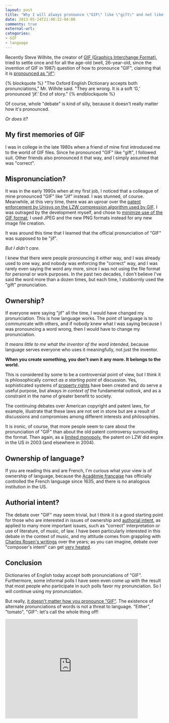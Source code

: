 ```yaml
---
layout: post
title: "Why I will always pronounce \"GIF\" like \"gift\" and not like \"Jif\""
date: 2013-05-24T21:40:22-04:00
comments: true
external-url: 
categories: 
- GIF
- language
---
```

Recently Steve Wilhite, the creator of [GIF (Graphics Interchange Format)](http://en.wikipedia.org/wiki/Graphics_Interchange_Format), tried to settle once and for all the age-old (well, 26-year-old, since the invention of GIF in 1987) question of how to pronounce "GIF", claiming that it is [pronounced as "jif"](http://howtopronouncegif.com/):

{% blockquote %}
"The Oxford English Dictionary accepts both pronunciations," Mr. Wilhite said. "They are wrong. It is a soft ‘G,’ pronounced ‘jif.’ End of story." 
{% endblockquote %}

Of course, whole "debate" is kind of silly, because it doesn't really matter how it's pronounced.

*Or does it?*

<!--more-->

## My first memories of GIF

I was in college in the late 1980s when a friend of mine first introduced me to the world of GIF files. Since he pronounced "GIF" like "gift", I followed suit. Other friends also pronounced it that way, and I simply assumed that was "correct".

## Mispronunciation?

It was in the early 1990s when at my first job, I noticed that a colleague of mine pronounced "GIF" like "Jif" instead. I was stunned, of course. Meanwhile, at this very time, there was an uproar over the [patent enforcement by Unisys on the LZW compression algorithm used by GIF](http://en.wikipedia.org/wiki/Graphics_Interchange_Format#Unisys_and_LZW_patent_enforcement). I was outraged by the development myself, and chose to [minimize use of the GIF format](http://www.gnu.org/philosophy/gif.html); I used JPEG and the new PNG formats instead for any new image file creation.

It was around this time that I learned that the official pronunciation of "GIF" was supposed to be "jif".

*But I didn't care.*

I knew that there were people pronouncing it either way, and I was already used to one way, and nobody was enforcing the "correct" way, and I was rarely even saying the word any more, since I was not using the file format for personal or work purposes. In the past two decades, I don't believe I've said the word more than a dozen times, but each time, I stubbornly used the "gift" pronunciation.

## Ownership?

If everyone were saying "jif" all the time, I would have changed my pronunciation. This is how language works. The point of language is to communicate with others, and if nobody knew what I was saying because I was pronouncing a word wrong, then I would have to change my pronunciation.

*It means little to me what the inventor of the word intended*, because language serves everyone who uses it meaningfully, not just the inventor.

**When you create something, you don't own it any more. It belongs to the world.**

This is considered by some to be a controversial point of view, but I think it is philosophically correct *as a starting point* of discussion. Yes, sophisticated systems of [property rights](http://en.wikipedia.org/wiki/Property_rights_%28economics%29) have been created and do serve a useful purpose, but always *in context of* the fundamental outlook, and as a constraint in the name of greater benefit to society.

The continuing debates over American copyright and patent laws, for example, illustrate that these laws are not set in stone but are a result of discussions and compromises among different interests and philosophies.

It is ironic, of course, that more people seem to care about the pronunciation of "GIF" than about the old patent controversy surrounding the format. Then again, as a [limited monopoly](http://www.law.cornell.edu/wex/patent), the patent on LZW did expire in the US in 2003 (and elsewhere in 2004).

## Ownership of language?

If you are reading this and are French, I'm curious what your view is of ownership of language, because the [Académie française](http://en.wikipedia.org/wiki/Acad%C3%A9mie_fran%C3%A7aise) has officially controlled the French language since 1635, and there is no analogous institution in the US.

## Authorial intent?

The debate over "GIF" may seem trivial, but I think it is a good starting point for those who are interested in issues of ownership and [authorial intent](http://en.wikipedia.org/wiki/Authorial_intent), as applied to many more important issues, such as "correct" interpretation or use of literature, of music, of law. I have been particularly interested in this debate in the context of music, and my attitude comes from grappling with [Charles Rosen's writings](/blog/2012/12/10/rip-charles-rosen/) over the years; as you can imagine, debate over "composer's intent" can get [very heated](http://www.pianostreet.com/smf/index.php?topic=2657.0).

## Conclusion

Dictionaries of English today accept both pronunciations of "GIF". Furthermore, some informal polls I have seen even come up with the result that most people who participate in such polls favor my pronunciation. So I will continue using my pronunciation.

But really, [it doesn't matter how you pronounce "GIF"](http://stancarey.wordpress.com/2013/05/24/you-can-pronounce-gif-any-way-you-like/). The existence of alternate pronunciations of words is not a threat to language. "Either", "tomato", "GIF": let's call the whole thing off!

<iframe width="420" height="315" src="http://www.youtube.com/embed/dskTypuEXoM" frameborder="0" allowfullscreen></iframe>
